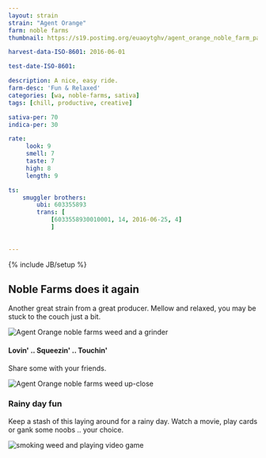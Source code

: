 ```yaml
---
layout: strain
strain: "Agent Orange"
farm: noble farms
thumbnail: https://s19.postimg.org/euaoytghv/agent_orange_noble_farm_packaging.jpg

harvest-data-ISO-8601: 2016-06-01

test-date-ISO-8601: 

description: A nice, easy ride.
farm-desc: 'Fun & Relaxed'
categories: [wa, noble-farms, sativa]
tags: [chill, productive, creative]

sativa-per: 70
indica-per: 30

rate:
     look: 9
     smell: 7
     taste: 7
     high: 8
     length: 9 

ts: 
    smuggler brothers:
        ubi: 603355893
        trans: [
            [6033558930010001, 14, 2016-06-25, 4]
            ]
            
    
---
```

{% include JB/setup %}

## Noble Farms does it again

Another great strain from a great producer.
Mellow and relaxed, you may be stuck to the couch just a bit.

![Agent Orange noble farms weed and a grinder](https://s19.postimg.org/6u0zo2oxv/agent_orange_real_close.jpg)

#### Lovin' .. Squeezin' .. Touchin'

Share some with your friends.

![Agent Orange noble farms weed up-close ](https://s19.postimg.org/p8bis218j/agent_oragne_close_up.jpg)

### Rainy day fun

Keep a stash of this laying around for a rainy day.
Watch a movie, play cards or gank some noobs .. your choice.

![smoking weed and playing video game](http://i1344.photobucket.com/albums/p642/pacman8myghosts/48straighthoursofvidya_zps7fd7c587.gif)